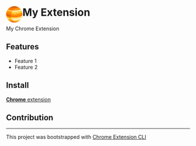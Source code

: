 # <img src="public/icons/icon_48.png" width="45" align="left"> My Extension

My Chrome Extension

## Features

- Feature 1
- Feature 2

## Install

[**Chrome** extension]()

## Contribution

---

This project was bootstrapped with [Chrome Extension CLI](https://github.com/dutiyesh/chrome-extension-cli)
